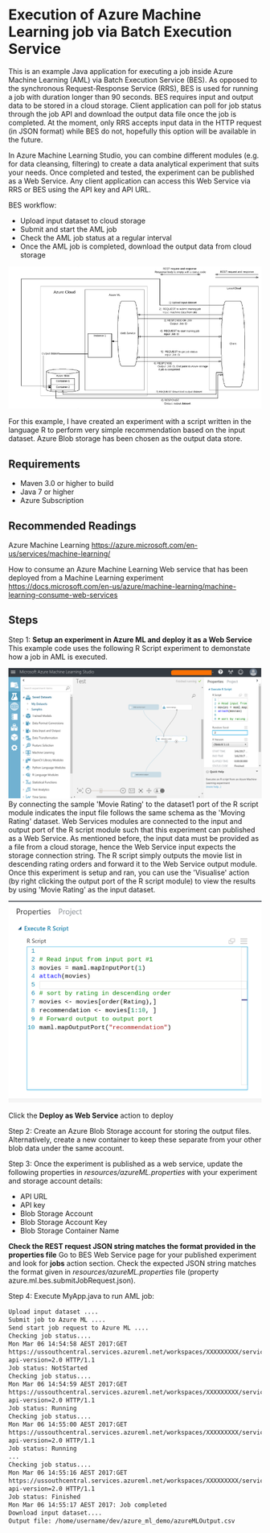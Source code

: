 Execution of Azure Machine Learning job via Batch Execution Service
====================================================
This is an example Java application for executing a job inside Azure Machine Learning (AML) via Batch Execution Service (BES).  As opposed to the synchronous Request-Response Service (RRS), BES is used for running a job with duration longer than 90 seconds.  BES requires input and output data to be stored in a cloud storage.  Client application can poll for job status through the job API and download the output data file once the job is completed.  At the moment, only RRS accepts input data in the HTTP request (in JSON format) while BES do not, hopefully this option will be available in the future.  

In Azure Machine Learning Studio, you can combine different modules (e.g. for data cleansing, filtering) to create a data analytical experiment that suits your needs.  Once completed and tested, the experiment can be published as a Web Service.  Any client application can access this Web Service via RRS or BES using the API key and API URL.

BES workflow:

- Upload input dataset to cloud storage
- Submit and start the AML job
- Check the AML job status at a regular interval
- Once the AML job is completed, download the output data from cloud storage

![AML BES ](assets/AzureMLBES.png?raw=true)

For this example, I have created an experiment with a script written in the language R to perform very simple recommendation based on the input dataset.  Azure Blob storage has been chosen as the output data store.

Requirements
------------------
- Maven 3.0 or higher to build
- Java 7 or higher
- Azure Subscription

Recommended Readings
-----------------
Azure Machine Learning
https://azure.microsoft.com/en-us/services/machine-learning/

How to consume an Azure Machine Learning Web service that has been deployed from a Machine Learning experiment
https://docs.microsoft.com/en-us/azure/machine-learning/machine-learning-consume-web-services


Steps
--------
Step 1:  **Setup an experiment in Azure ML and deploy it as a Web Service**
This example code uses the following R Script experiment to demonstate how a job in AML is executed.

![R Script experiment](assets/Azure_ML_Experiment.png?raw=true)
By connecting the sample 'Movie Rating' to the dataset1 port of the R script module indicates the input file follows the same schema as the 'Moving Rating' dataset.  Web Services modules are connected to the input and output port of the R script module such that this experiment can published as a Web Service.  As mentioned before, the input data must be provided as a file from a cloud storage, hence the Web Service input expects the storage connection string.  The R script simply outputs the movie list in descending rating orders and forward it to the Web Service output module.  Once this experiment is setup and ran, you can use the 'Visualise' action (by right clicking the output port of the R script module) to view the results by using 'Movie Rating' as the input dataset.

![R Script ](assets/R_Script.png?raw=true)

Click the **Deploy as Web Service** action to deploy

Step 2: Create an Azure Blob Storage account for storing the output files.  Alternatively, create a new container to keep these separate from your other blob data under the same account.

Step 3: Once the experiment is published as a web service, update the following properties in *resources/azureML.properties* with your experiment and storage account details:
 - API URL
 - API key
 - Blob Storage Account
 - Blob Storage Account Key
 - Blob Storage Container Name

**Check the REST request JSON string matches the format provided in the properties file**
Go to BES Web Service page for your published experiment and look for **jobs** action section.  Check the expected JSON string matches the format given in *resources/azureML.properties* file (property azure.ml.bes.submitJobRequest.json).

Step 4:  Execute MyApp.java to run AML job:
```
Upload input dataset ....
Submit job to Azure ML ....
Send start job request to Azure ML ....
Checking job status....
Mon Mar 06 14:54:58 AEST 2017:GET https://ussouthcentral.services.azureml.net/workspaces/XXXXXXXXX/services/XXXXXXX/jobs/XXXXXXX?api-version=2.0 HTTP/1.1
Job status: NotStarted
Checking job status....
Mon Mar 06 14:54:59 AEST 2017:GET https://ussouthcentral.services.azureml.net/workspaces/XXXXXXXXX/services/XXXXXXX/jobs/XXXXXXX?api-version=2.0 HTTP/1.1
Job status: Running
Checking job status....
Mon Mar 06 14:55:00 AEST 2017:GET https://ussouthcentral.services.azureml.net/workspaces/XXXXXXXXX/services/XXXXXXX/jobs/XXXXXXX?api-version=2.0 HTTP/1.1
Job status: Running
...
Checking job status....
Mon Mar 06 14:55:16 AEST 2017:GET https://ussouthcentral.services.azureml.net/workspaces/XXXXXXXXX/services/XXXXXXX/jobs/XXXXXXX?api-version=2.0 HTTP/1.1
Job status: Finished
Mon Mar 06 14:55:17 AEST 2017: Job completed
Download input dataset....
Output file: /home/username/dev/azure_ml_demo/azureMLOutput.csv
```
